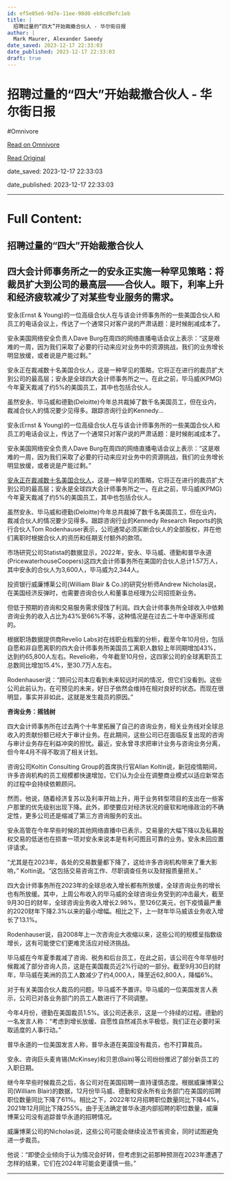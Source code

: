 ```yaml
---
id: ef5e05e6-9d7e-11ee-98d0-eb9cd9efc1eb
title: |
  招聘过量的“四大”开始裁撤合伙人 - 华尔街日报
author: |
  Mark Maurer, Alexander Saeedy
date_saved: 2023-12-17 22:33:03
date_published: 2023-12-17 22:33:03
draft: true
---
```


# 招聘过量的“四大”开始裁撤合伙人 - 华尔街日报
#Omnivore

[Read on Omnivore](https://omnivore.app/me/-18c7c07442b)

[Read Original](https://cn.wsj.com/amp/articles/%E6%8B%9B%E8%81%98%E8%BF%87%E9%87%8F%E7%9A%84-%E5%9B%9B%E5%A4%A7-%E5%BC%80%E5%A7%8B%E8%A3%81%E6%92%A4%E5%90%88%E4%BC%99%E4%BA%BA-6c48c938)

date_saved: 2023-12-17 22:33:03

date_published: 2023-12-17 22:33:03

--- 

# Full Content: 

##  招聘过量的“四大”开始裁撤合伙人

## 四大会计师事务所之一的安永正实施一种罕见策略：将裁员扩大到公司的最高层——合伙人。眼下，利率上升和经济疲软减少了对某些专业服务的需求。

安永(Ernst & Young)的一位高级合伙人在与该会计师事务所的一些美国合伙人和员工的电话会议上，传达了一个通常只对客户说的严肃话题：是时候削减成本了。

安永美国网络安全负责人Dave Burg在周四的网络直播电话会议上表示：“这是艰难的一周，因为我们采取了必要的行动来应对业务中的资源挑战，我们的业务增长明显放缓，或者说是产能过剩。”

安永正在裁减数十名美国合伙人，这是一种罕见的策略，它将正在进行的裁员扩大到公司的最高层；安永是全球四大会计师事务所之一。在此之前，毕马威(KPMG)今年夏天裁减了约5%的美国员工，其中也包括合伙人。

虽然安永、毕马威和德勤(Deloitte)今年总共裁掉了数千名美国员工，但在业内，裁减合伙人的情况要少见得多。跟踪咨询行业的Kennedy...

安永(Ernst & Young)的一位高级合伙人在与该会计师事务所的一些美国合伙人和员工的电话会议上，传达了一个通常只对客户说的严肃话题：是时候削减成本了。

安永美国网络安全负责人Dave Burg在周四的网络直播电话会议上表示：“这是艰难的一周，因为我们采取了必要的行动来应对业务中的资源挑战，我们的业务增长明显放缓，或者说是产能过剩。”

[安永正在裁减数十名美国合伙人](https://cn.wsj.com/articles/CN-BIZ-20231213074145)，这是一种罕见的策略，它将正在进行的裁员扩大到公司的最高层；安永是全球四大会计师事务所之一。在此之前，毕马威(KPMG)今年夏天裁减了约5%的美国员工，其中也包括合伙人。

虽然安永、毕马威和德勤(Deloitte)今年总共裁掉了数千名美国员工，但在业内，裁减合伙人的情况要少见得多。跟踪咨询行业的Kennedy Research Reports的执行合伙人Tom Rodenhauser表示，公司通常必须买断合伙人的全部股权，并在他们离职时根据合伙人的资历和任期支付额外的款项。

市场研究公司Statista的数据显示，2022年，安永、毕马威、德勤和普华永道(PricewaterhouseCoopers)这四大会计师事务所在美国的合伙人总计1.57万人，其中安永的合伙人为3,600人，毕马威为2,344人。

投资银行威廉博莱公司(William Blair & Co.)的研究分析师Andrew Nicholas说，在美国经济反弹时，也需要咨询合伙人和董事总经理为公司招揽新业务。

但低于预期的咨询和交易服务需求侵蚀了利润。四大会计师事务所全球收入中依赖咨询业务的收入占比为43%至66%不等，这种情况是在过去二十年中逐渐形成的。

根据职场数据提供商Revelio Labs对在线职业档案的分析，截至今年10月份，包括自愿和非自愿离职的四大会计师事务所美国员工离职人数较上年同期增加43%，达到约65,800人左右。Revelio称，今年截至10月份，这四家公司的全球离职员工总数同比增加15.4%，至30.7万人左右。

Rodenhauser说：“顾问公司本应看到未来较远时间的情况，但它们没看到。这些公司此前认为，在可预见的未来，好日子依然会维持在相对良好的状态。而现在很明显，事实并非如此，这就是发生裁员的原因。”

**咨询业务：摇钱树**

四大会计师事务所在过去两个十年里拓展了自己的咨询业务，相关业务线对全球总收入的贡献份额已经大于审计业务。在此期间，这些公司已在面临反复出现的咨询与审计业务存在利益冲突的担忧。最近，安永曾寻求把审计业务与咨询业务分离，但今年4月不得不取消了相关计划。

咨询公司Koltin Consulting Group的首席执行官Allan Koltin说，新冠疫情期间，许多咨询机构的员工规模都快速增加，它们认为企业在调整商业模式以适应新常态的过程中会持续依赖顾问。

然而，他说，随着经济复苏以及利率开始上升，用于业务转型项目的支出在一些客户那里的优先级别出现下降。此外，即使要应对经济状况的疲软和地缘政治的不确定性，更多公司还是缩减了第三方咨询服务的支出。

安永高管在今年早些时候的其他网络直播中已表示，交易量的大幅下降以及私募股权交易的低迷也在损害一项对安永来说本是有利可图且可靠的业务。安永未回应置评请求。

“尤其是在2023年，各处的交易数量都下降了，这给许多咨询机构带来了重大影响，” Koltin说。“这包括交易咨询工作、尽职调查任务以及财报质量把关。”

四大会计师事务所在2023年的全球总收入增长都有所放缓，全球咨询业务的增长也有所放缓。其中，上周公布收入的毕马威的全球咨询业务受到的冲击最大，截至9月30日的财年，全球咨询业务收入增长2.98%，至126亿美元，创下疫情最严重的2020财年下降2.3%以来的最小增幅。相比之下，上一财年毕马威该业务收入增长了13.1%。

Rodenhauser说，自2008年上一次咨询业大收缩以来，这些公司的规模呈指数级增长，这有可能使它们更难灵活应对经济挑战。

毕马威在今年夏季裁减了咨询、税务和后台员工，在此之前，该公司在今年早些时候裁减了部分咨询人员，这是在美国裁员近2%行动的一部分。截至9月30日的财年，毕马威在美洲的员工人数减少了约4,000人，降至近62,800人，降幅6%。

对于有关美国合伙人裁员的问题，毕马威不予置评。毕马威的一位美国发言人表示，公司已对各业务部门的员工人数进行了不同调整。

今年4月份，德勤在美国裁员1.5%。该公司还表示，这是一个持续的过程。德勤的一名发言人称：“考虑到增长放缓、自愿性自然减员水平极低，我们正在必要时采取适度的人事行动。”

普华永道的一位美国发言人称，普华永道在美国没有裁员，也不打算裁员。

安永、咨询巨头麦肯锡(McKinsey)和贝恩(Bain)等公司纷纷推迟了部分新员工的入职日期。

继今年早些时候裁员之后，各公司对在美国招聘一直持谨慎态度。根据威廉博莱公司(William Blair)的数据，12月份毕马威、德勤和安永所有业务部门在美国的招聘职位数量同比下降了61%。相比之下，2022年12月招聘职位数量同比下降44%，2021年12月同比下降255%。由于无法确定普华永道内部招聘的职位数量，威廉博莱公司没有追踪普华永道的招聘情况。

威廉博莱公司的Nicholas说，这些公司可能会继续设法节省资金，同时试图避免进一步裁员。

他说：“即使企业倾向于认为情况会好转，但考虑到之前那种预测在2023年遭遇了怎样的结果，它们在2024年可能会更谨慎一些。”

---

